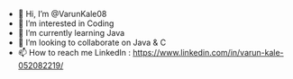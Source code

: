 - 👋 Hi, I’m @VarunKale08
- 👀 I’m interested in Coding 
- 🌱 I’m currently learning Java
- 💞️ I’m looking to collaborate on Java & C
- 📫 How to reach me LinkedIn : https://www.linkedin.com/in/varun-kale-052082219/

<!---
VarunKale08/VarunKale08 is a ✨ special ✨ repository because its `README.md` (this file) appears on your GitHub profile.
You can click the Preview link to take a look at your changes.
--->
